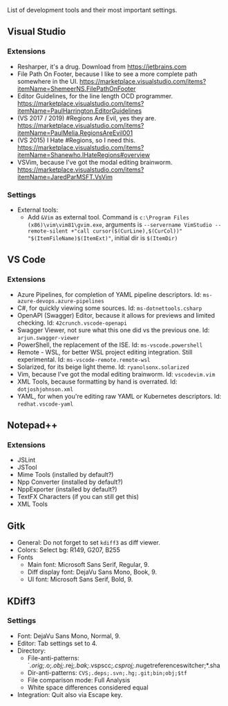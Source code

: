 List of development tools and their most important settings.

## Visual Studio
### Extensions
- Resharper, it's a drug. Download from https://jetbrains.com
- File Path On Footer, because I like to see a more complete path somewhere in the UI. https://marketplace.visualstudio.com/items?itemName=ShemeerNS.FilePathOnFooter
- Editor Guidelines, for the line length OCD programmer. https://marketplace.visualstudio.com/items?itemName=PaulHarrington.EditorGuidelines
- (VS 2017 / 2019) #Regions Are Evil, yes they are. https://marketplace.visualstudio.com/items?itemName=PaulMelia.RegionsAreEvil001
- (VS 2015) I Hate #Regions, so I need this. https://marketplace.visualstudio.com/items?itemName=Shanewho.IHateRegions#overview
- VSVim, because I've got the modal editing brainworm. https://marketplace.visualstudio.com/items?itemName=JaredParMSFT.VsVim
### Settings
- External tools:
    - Add `&Vim` as external tool. Command is `c:\Program Files (x86)\vim\vim81\gvim.exe`, arguments is `--servername VimStudio --remote-silent +"call cursor($(CurLine),$(CurCol))" "$(ItemFileName)$(ItemExt)"`, initial dir is `$(ItemDir)`

## VS Code
### Extensions
- Azure Pipelines, for completion of YAML pipeline descriptors. Id: `ms-azure-devops.azure-pipelines`
- C#, for quickly viewing some sources. Id: `ms-dotnettools.csharp`
- OpenAPI (Swagger) Editor, because it allows for previews and limited checking. Id: `42crunch.vscode-openapi`
- Swagger Viewer, not sure what this one did vs the previous one. Id: `arjun.swagger-viewer`
- PowerShell, the replacement of the ISE. Id: `ms-vscode.powershell`
- Remote - WSL, for better WSL project editing integration. Still experimental. Id: `ms-vscode-remote.remote-wsl`
- Solarized, for its beige light theme. Id: `ryanolsonx.solarized`
- Vim, because I've got the modal editing brainworm. Id: `vscodevim.vim`
- XML Tools, because formatting by hand is overrated. Id: `dotjoshjohnson.xml`
- YAML, for when you're editing raw YAML or Kubernetes descriptors. Id: `redhat.vscode-yaml`

## Notepad++
### Extensions
- JSLint
- JSTool
- Mime Tools (installed by default?)
- Npp Converter (installed by default?)
- NppExporter (installed by default?)
- TextFX Characters (if you can still get this)
- XML Tools


## Gitk
- General: Do not forget to set `kdiff3` as diff viewer.
- Colors: Select bg: R149, G207, B255
- Fonts
    - Main font: Microsoft Sans Serif, Regular, 9.
    - Diff display font: DejaVu Sans Mono, Book, 9.
    - UI font: Microsoft Sans Serif, Bold, 9.

## KDiff3
### Settings
- Font: DejaVu Sans Mono, Normal, 9.
- Editor: Tab settings set to 4.
- Directory:
    - File-anti-patterns: `*.orig;*.o;*.obj;*.rej;*.bak;*.vspscc;*.csproj;*.nugetreferenceswitcher;*.sha
    - Dir-anti-patterns: `CVS;.deps;.svn;.hg;.git;bin;obj;$tf`
    - File comparison mode: Full Analysis
    - White space differences considered equal
- Integration: Quit also via Escape key.
